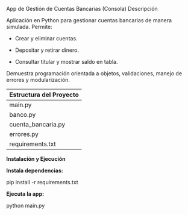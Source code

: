 App de Gestión de Cuentas Bancarias (Consola)
Descripción

Aplicación en Python para gestionar cuentas bancarias de manera simulada. Permite:

* Crear y eliminar cuentas.

* Depositar y retirar dinero.

* Consultar titular y mostrar saldo en tabla.

Demuestra programación orientada a objetos, validaciones, manejo de errores y modularización.


| **Estructura del Proyecto**        |
|------------------------------------|
| main.py                            | 
| banco.py                           | 
| cuenta_bancaria.py                 | 
| errores.py                         |
| requirements.txt                   |

**Instalación y Ejecución**

**Instala dependencias:**

pip install -r requirements.txt


**Ejecuta la app:**

python main.py
